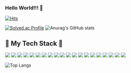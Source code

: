 ### Hello World!!! 👋


[![Hits](https://hits.seeyoufarm.com/api/count/incr/badge.svg?url=https%3A%2F%2Fgithub.com%2Fheesootory%2Fhit-counter&count_bg=%233DC8AF&title_bg=%23555555&icon=tencentqq.svg&icon_color=%23E7E7E7&title=visitors&edge_flat=false)](https://hits.seeyoufarm.com)

<p>

[![Solved.ac Profile](http://mazassumnida.wtf/api/v2/generate_badge?boj=93hschoi)](https://solved.ac/백준아이디/)
![Anurag's GitHub stats](https://github-readme-stats.vercel.app/api?username=heesootory&show_icons=true&theme=cobalt)

</p>

<h2> 🐳  My Tech Stack 🦅 </h2>

<p>

<img src="https://img.shields.io/badge/C Sharp-a6c1ee?style=for-the-badge&logo=C Sharp&logoColor=white">
<img src="https://img.shields.io/badge/C-a6c1ee?style=for-the-badge&logo=C&logoColor=white">
<img src="https://img.shields.io/badge/Unity-a6c1ee?style=for-the-badge&logo=Unity&logoColor=white">
<img src="https://img.shields.io/badge/github-a6c1ee?style=for-the-badge&logo=github&logoColor=white">
<img src="https://img.shields.io/badge/linux-FCC624?style=for-the-badge&logo=linux&logoColor=black">
<img src="https://img.shields.io/badge/c++-00599C?style=for-the-badge&logo=c%2B%2B&logoColor=white">
<img src="https://img.shields.io/badge/java-007396?style=for-the-badge&logo=java&logoColor=white">
<img src="https://img.shields.io/badge/python-3776AB?style=for-the-badge&logo=python&logoColor=white">
<img src="https://img.shields.io/badge/css-1572B6?style=for-the-badge&logo=css3&logoColor=white">
<img src="https://img.shields.io/badge/html5-E34F26?style=for-the-badge&logo=html5&logoColor=white">
<img src="https://img.shields.io/badge/express-000000?style=for-the-badge&logo=express&logoColor=white"> 
<img src="https://img.shields.io/badge/django-092E20?style=for-the-badge&logo=django&logoColor=white">
<img src="https://img.shields.io/badge/node.js-339933?style=for-the-badge&logo=Node.js&logoColor=white">
<img src="https://img.shields.io/badge/spring-6DB33F?style=for-the-badge&logo=spring&logoColor=white">
<img src="https://img.shields.io/badge/javascript-F7DF1E?style=for-the-badge&logo=javascript&logoColor=black">
<img src="https://img.shields.io/badge/mysql-4479A1?style=for-the-badge&logo=mysql&logoColor=white">
<img src="https://img.shields.io/badge/mongoDB-47A248?style=for-the-badge&logo=MongoDB&logoColor=white">
<img src="https://img.shields.io/badge/pug-A86454?style=for-the-badge&logo=pug&logoColor=white">
<img src="https://img.shields.io/badge/git-F05032?style=for-the-badge&logo=git&logoColor=white">
<img src="https://img.shields.io/badge/vim-019733?style=for-the-badge&logo=git&logoColor=white">
</p>

![Top Langs](https://github-readme-stats.vercel.app/api/top-langs/?username=heesootory&layout=compact&theme=gruvbox)


